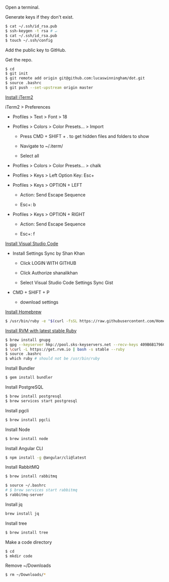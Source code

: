 Open a terminal.

Generate keys if they don't exist.

```bash
$ cat ~/.ssh/id_rsa.pub
$ ssh-keygen -t rsa # ↵
$ cat ~/.ssh/id_rsa.pub
$ touch ~/.ssh/config
```

Add the public key to GitHub.

Get the repo.

```bash
$ cd
$ git init
$ git remote add origin git@github.com:lucaswinningham/dot.git
$ source .bashrc
$ git push --set-upstream origin master
```

[Install iTerm2](https://www.iterm2.com/downloads.html)

iTerm2 > Preferences

 - Profiles > Text > Font > 18

 - Profiles > Colors > Color Presets... > Import

   - Press CMD + SHIFT + . to get hidden files and folders to show

   - Navigate to ~/.iterm/

   - Select all

 - Profiles > Colors > Color Presets... > chalk

 - Profiles > Keys > Left Option Key: Esc+

 - Profiles > Keys > OPTION + LEFT

   - Action: Send Escape Sequence

   - Esc+: b

 - Profiles > Keys > OPTION + RIGHT

   - Action: Send Escape Sequence

   - Esc+: f

[Install Visual Studio Code](https://code.visualstudio.com/download)

 - Install Settings Sync by Shan Khan

   - Click LOGIN WITH GITHUB

   - Click Authorize shanalikhan

   - Select Visual Studio Code Settings Sync Gist

 - CMD + SHIFT + P

   - download settings

[Install Homebrew](https://brew.sh/)

```bash
$ /usr/bin/ruby -e "$(curl -fsSL https://raw.githubusercontent.com/Homebrew/install/master/install)"
```

[Install RVM with latest stable Ruby](https://usabilityetc.com/articles/ruby-on-mac-os-x-with-rvm/)

```bash
$ brew install gnupg
$ gpg --keyserver hkp://pool.sks-keyservers.net --recv-keys 409B6B1796C275462A1703113804BB82D39DC0E3 7D2BAF1CF37B13E2069D6956105BD0E739499BDB
$ \curl -L https://get.rvm.io | bash -s stable --ruby
$ source .bashrc
$ which ruby # should not be /usr/bin/ruby
```

Install Bundler

```bash
$ gem install bundler
```

Install PostgreSQL

```bash
$ brew install postgresql
$ brew services start postgresql
```

Install pgcli

```bash
$ brew install pgcli
```

Install Node

```bash
$ brew install node
```

Install Angular CLI

```bash
$ npm install -g @angular/cli@latest
```

Install RabbitMQ

```bash
$ brew install rabbitmq
```

```bash
$ source ~/.bashrc
# $ brew services start rabbitmq
$ rabbitmq-server
```

Install jq

```bash
brew install jq
```

Install tree

```bash
$ brew install tree
```

Make a code directory

```bash
$ cd
$ mkdir code
```

Remove ~/Downloads

```bash
$ rm ~/Downloads/*
```
